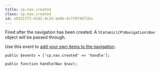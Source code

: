 ```yaml
---
title: cp.nav.created
class: cp.nav.created
id: eb5217f2-41d1-4c24-ae0b-4c779f48f16a
---
```

Fired after the navigation has been created. A `Statamic\CP\Navigation\Nav` object will be passed through.

Use this event to [add your own items to the navigation](/addons/control-panel).

```
public $events = ['cp.nav.created' => 'handle'];

public function handle(Nav $nav);
```
